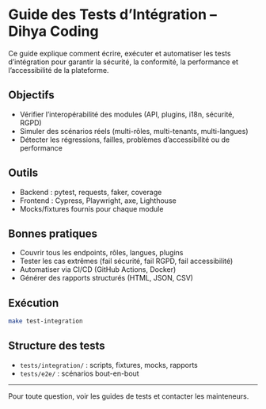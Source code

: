# Guide des Tests d’Intégration – Dihya Coding

Ce guide explique comment écrire, exécuter et automatiser les tests d’intégration pour garantir la sécurité, la conformité, la performance et l’accessibilité de la plateforme.

## Objectifs
- Vérifier l’interopérabilité des modules (API, plugins, i18n, sécurité, RGPD)
- Simuler des scénarios réels (multi-rôles, multi-tenants, multi-langues)
- Détecter les régressions, failles, problèmes d’accessibilité ou de performance

## Outils
- Backend : pytest, requests, faker, coverage
- Frontend : Cypress, Playwright, axe, Lighthouse
- Mocks/fixtures fournis pour chaque module

## Bonnes pratiques
- Couvrir tous les endpoints, rôles, langues, plugins
- Tester les cas extrêmes (fail sécurité, fail RGPD, fail accessibilité)
- Automatiser via CI/CD (GitHub Actions, Docker)
- Générer des rapports structurés (HTML, JSON, CSV)

## Exécution
```bash
make test-integration
```

## Structure des tests
- `tests/integration/` : scripts, fixtures, mocks, rapports
- `tests/e2e/` : scénarios bout-en-bout

---

Pour toute question, voir les guides de tests et contacter les mainteneurs.
